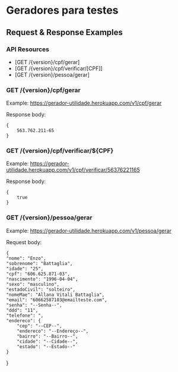 # Geradores para testes

## Request & Response Examples

### API Resources

  - [GET /{version}/cpf/gerar]
  - [GET /{version}/cpf/verificar/[CPF]]
  - [GET /{version}/pessoa/gerar]

### GET /{version}/cpf/gerar

Example: https://gerador-utilidade.herokuapp.com/v1/cpf/gerar

Response body:

    {
        563.762.211-65
    }

### GET /{version}/cpf/verificar/${CPF}

Example: https://gerador-utilidade.herokuapp.com/v1/cpf/verificar/56376221165

Response body:

    {
        true
    }



### GET /{version}/pessoa/gerar

Example: https://gerador-utilidade.herokuapp.com/v1/pessoa/gerar

Request body:

    {
    "nome": "Enzo",
    "sobrenome": "Battaglia",
    "idade": "25",
    "cpf": "606.625.871-03",
    "nascimento": "1996-04-04",
    "sexo": "masculino",
    "estadoCivil": "solteiro",
    "nomeMae": "Allana Vitali Battaglia",
    "email": "60662587103@emailteste.com",
    "senha": "--Senha--",
    "ddd": "11",
    "telefone": ",
    "endereco": {
        "cep": "--CEP--",
        "endereco": "--Endereço--",
        "bairro": "--Bairro--",
        "cidade": "--Cidade--",
        "estado": "--Estado--"
    }
}
